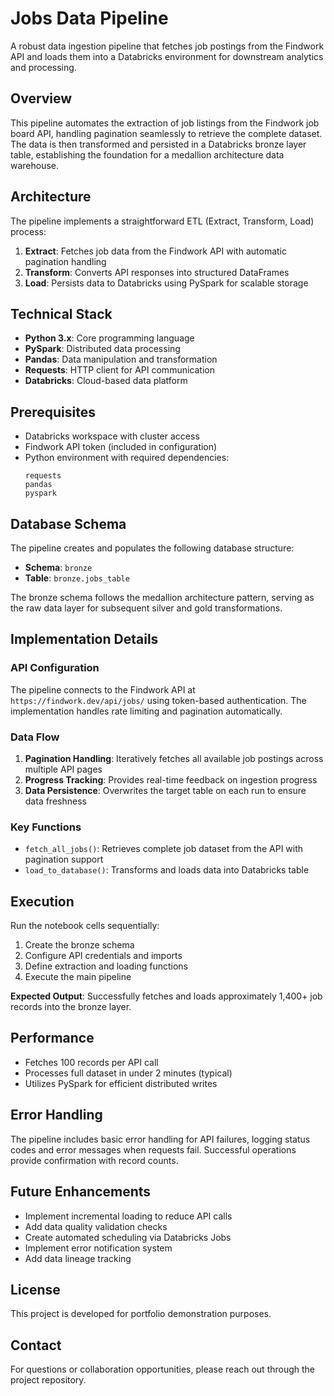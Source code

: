 # Jobs Data Pipeline

A robust data ingestion pipeline that fetches job postings from the Findwork API and loads them into a Databricks environment for downstream analytics and processing.

## Overview

This pipeline automates the extraction of job listings from the Findwork job board API, handling pagination seamlessly to retrieve the complete dataset. The data is then transformed and persisted in a Databricks bronze layer table, establishing the foundation for a medallion architecture data warehouse.

## Architecture

The pipeline implements a straightforward ETL (Extract, Transform, Load) process:

1. **Extract**: Fetches job data from the Findwork API with automatic pagination handling
2. **Transform**: Converts API responses into structured DataFrames
3. **Load**: Persists data to Databricks using PySpark for scalable storage

## Technical Stack

- **Python 3.x**: Core programming language
- **PySpark**: Distributed data processing
- **Pandas**: Data manipulation and transformation
- **Requests**: HTTP client for API communication
- **Databricks**: Cloud-based data platform

## Prerequisites

- Databricks workspace with cluster access
- Findwork API token (included in configuration)
- Python environment with required dependencies:
  ```
  requests
  pandas
  pyspark
  ```

## Database Schema

The pipeline creates and populates the following database structure:

- **Schema**: `bronze`
- **Table**: `bronze.jobs_table`

The bronze schema follows the medallion architecture pattern, serving as the raw data layer for subsequent silver and gold transformations.

## Implementation Details

### API Configuration

The pipeline connects to the Findwork API at `https://findwork.dev/api/jobs/` using token-based authentication. The implementation handles rate limiting and pagination automatically.

### Data Flow

1. **Pagination Handling**: Iteratively fetches all available job postings across multiple API pages
2. **Progress Tracking**: Provides real-time feedback on ingestion progress
3. **Data Persistence**: Overwrites the target table on each run to ensure data freshness

### Key Functions

- `fetch_all_jobs()`: Retrieves complete job dataset from the API with pagination support
- `load_to_database()`: Transforms and loads data into Databricks table

## Execution

Run the notebook cells sequentially:

1. Create the bronze schema
2. Configure API credentials and imports
3. Define extraction and loading functions
4. Execute the main pipeline

**Expected Output**: Successfully fetches and loads approximately 1,400+ job records into the bronze layer.

## Performance

- Fetches 100 records per API call
- Processes full dataset in under 2 minutes (typical)
- Utilizes PySpark for efficient distributed writes

## Error Handling

The pipeline includes basic error handling for API failures, logging status codes and error messages when requests fail. Successful operations provide confirmation with record counts.

## Future Enhancements

- Implement incremental loading to reduce API calls
- Add data quality validation checks
- Create automated scheduling via Databricks Jobs
- Implement error notification system
- Add data lineage tracking

## License

This project is developed for portfolio demonstration purposes.

## Contact

For questions or collaboration opportunities, please reach out through the project repository.